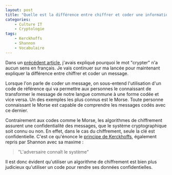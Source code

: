 ```yaml
---
layout: post
title: "Quelle est la différence entre chiffrer et coder une information ?"
categories:
    - Culture IT
    - Cryptologie
tags:
    - Kerckhoffs
    - Shannon
    - Vocabulaire
---
```

Dans un [précédent article][crypter_nexiste_pas], j'avais expliqué pourquoi le mot "crypter" n'a aucun sens en français. Je vais continuer sur ma lancée pour maintenant expliquer la différence entre chiffrer et coder un message.

Lorsque l'on parle de coder un message, on sous-entend l'utilisation d'un code de référence qui va permettre aux personnes le connaissant de transformer le message de notre langue commune à une forme codée et vice versa. Un des exemples les plus connus est le Morse. Toute personne connaissant le Morse est capable de comprendre les messages codés avec ce dernier.

Contrairement aux codes comme le Morse, les algorithmes de chiffrement assurent une confidentialité des messages, que le système cryptographique soit connu ou non. En effet, dans le cas du chiffrement, seule la clé est confidentielle. C'est ce qu'énonce le [principe de Kerckhoffs][principe_kerckhoffs], également repris par Shannon avec sa maxime :

> "L'adversaire connaît le système"

Il est donc évident qu'utiliser un algorithme de chiffrement est bien plus judicieux qu'utiliser un code pour rendre ses données confidentielles.

[crypter_nexiste_pas]: /2012/12/04/le-mot-crypter-nexiste-pas/ "Le mot crypter n’existe pas !"
[principe_kerckhoffs]: https://fr.wikipedia.org/wiki/Principe_de_Kerckhoffs "Principe de Kerckhoffs"
